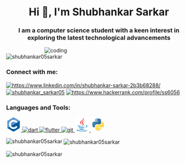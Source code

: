 <h1 align="center">Hi 👋, I'm Shubhankar Sarkar</h1>
<h3 align="center">I am a computer science student with a keen interest in exploring the latest technological advancements</h3>

<img align="right" alt="coding" width="400" src="https://user-images.githubusercontent.com/55389276/140866485-8fb1c876-9a8f-4d6a-98dc-08c4981eaf70.gif">

<p align="left"> <img src="https://komarev.com/ghpvc/?username=shubhankar05sarkar&label=Profile%20views&color=0e75b6&style=flat" alt="shubhankar05sarkar" /> </p>

<h3 align="left">Connect with me:</h3>
<p align="left">
<a href="https://linkedin.com/in/shubhankar-sarkar-2b3b68288/" target="blank"><img align="center" src="https://raw.githubusercontent.com/rahuldkjain/github-profile-readme-generator/master/src/images/icons/Social/linked-in-alt.svg" alt="https://www.linkedin.com/in/shubhankar-sarkar-2b3b68288/" height="30" width="40" /></a>
<a href="https://instagram.com/shubhankar_sarkar05" target="blank"><img align="center" src="https://raw.githubusercontent.com/rahuldkjain/github-profile-readme-generator/master/src/images/icons/Social/instagram.svg" alt="shubhankar_sarkar05" height="30" width="40" /></a>
<a href="https://www.hackerrank.com/profile/ss6056" target="blank"><img align="center" src="https://raw.githubusercontent.com/rahuldkjain/github-profile-readme-generator/master/src/images/icons/Social/hackerrank.svg" alt="https://www.hackerrank.com/profile/ss6056" height="30" width="40" /></a>
</p>

<h3 align="left">Languages and Tools:</h3>
<p align="left"> <a href="https://www.cprogramming.com/" target="_blank" rel="noreferrer"> <img src="https://raw.githubusercontent.com/devicons/devicon/master/icons/c/c-original.svg" alt="c" width="40" height="40"/> </a> <a href="https://dart.dev" target="_blank" rel="noreferrer"> <img src="https://www.vectorlogo.zone/logos/dartlang/dartlang-icon.svg" alt="dart" width="40" height="40"/> </a> <a href="https://flutter.dev" target="_blank" rel="noreferrer"> <img src="https://www.vectorlogo.zone/logos/flutterio/flutterio-icon.svg" alt="flutter" width="40" height="40"/> </a> <a href="https://git-scm.com/" target="_blank" rel="noreferrer"> <img src="https://www.vectorlogo.zone/logos/git-scm/git-scm-icon.svg" alt="git" width="40" height="40"/> </a> <a href="https://www.java.com" target="_blank" rel="noreferrer"> <img src="https://raw.githubusercontent.com/devicons/devicon/master/icons/java/java-original.svg" alt="java" width="40" height="40"/> </a> <a href="https://www.python.org" target="_blank" rel="noreferrer"> <img src="https://raw.githubusercontent.com/devicons/devicon/master/icons/python/python-original.svg" alt="python" width="40" height="40"/> </a> </p>

<p><img align="left" src="https://github-readme-stats.vercel.app/api/top-langs?username=shubhankar05sarkar&show_icons=true&locale=en&layout=compact" alt="shubhankar05sarkar" /></p>

<p>&nbsp;<img align="center" src="https://github-readme-stats.vercel.app/api?username=shubhankar05sarkar&show_icons=true&locale=en" alt="shubhankar05sarkar" /></p>

<p><img align="center" src="https://github-readme-streak-stats.herokuapp.com/?user=shubhankar05sarkar&" alt="shubhankar05sarkar" /></p>
